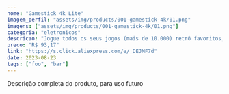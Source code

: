 ```yaml
---
nome: "Gamestick 4k Lite"
imagem_perfil: "assets/img/products/001-gamestick-4k/01.png"
imagens: ["assets/img/products/001-gamestick-4k/01.png"]
categoria: "eletronicos"
descricao: "Jogue todos os seus jogos (mais de 10.000) retrô favoritos, com dois controles sem fio."
preco: "R$ 93,17"
link: "https://s.click.aliexpress.com/e/_DEJMF7d"
date: 2023-08-23
tags: ["foo", "bar"]
---
```

Descrição completa do produto, para uso futuro